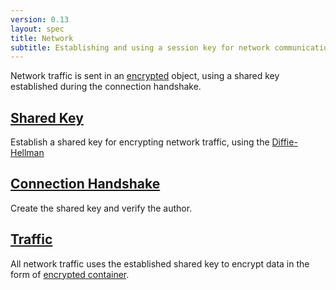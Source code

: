 ```yaml
---
version: 0.13
layout: spec
title: Network
subtitle: Establishing and using a session key for network communications.
---
```


Network traffic is sent in an [encrypted](../core/encrypted) object,
using a shared key established during the connection handshake.

## [Shared Key](./shared_key)

Establish a shared key for encrypting network traffic, using
the [Diffie-Hellman][dh]

## [Connection Handshake](./handshake)

Create the shared key and verify the author.

## [Traffic](./traffic)

All network traffic uses the established shared key to
encrypt data in the form of [encrypted container](../core/encrypted).


[dh]: https://en.wikipedia.org/wiki/Diffie%E2%80%93Hellman_key_exchange
